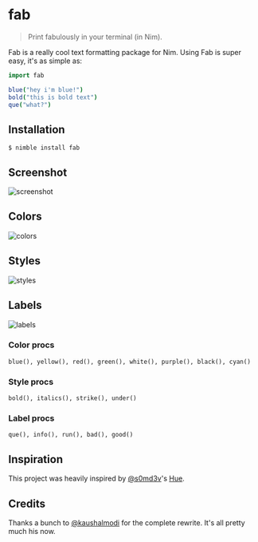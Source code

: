 # fab
> Print fabulously in your terminal (in Nim).

Fab is a really cool text formatting package for Nim. Using Fab is super easy, it's as simple as:
```Nim
import fab

blue("hey i'm blue!")
bold("this is bold text")
que("what?")
```

## Installation
```console
$ nimble install fab
```

## Screenshot
![screenshot](https://xix.ph0x.me/fab_screen.png)

## Colors
![colors](https://xix.ph0x.me/colorss.png)

## Styles
![styles](https://xix.ph0x.me/styles.png)

## Labels
![labels](https://xix.ph0x.me/labels.png)

### Color procs
```
blue(), yellow(), red(), green(), white(), purple(), black(), cyan()
```

### Style procs
```
bold(), italics(), strike(), under()
```

### Label procs
```
que(), info(), run(), bad(), good()
```

## Inspiration
This project was heavily inspired by [@s0md3v](https://github.com/s0me3v)'s [Hue](https://github.com/s0md3v/hue).

## Credits
Thanks a bunch to [@kaushalmodi](https://github.com/kaushalmodi) for the complete rewrite. It's all pretty much his now.
